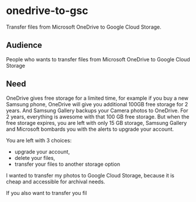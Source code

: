 # onedrive-to-gsc

Transfer files from Microsoft OneDrive to Google Cloud Storage.

## Audience

People who wants to transfer files from Microsoft OneDrive to Google Cloud Storage

## Need

OneDrive gives free storage for a limited time, for example if you buy a new Samsung phone, OneDrive will give you additional 100GB free storage for 2 years. And Samsung Gallery backups your Camera photos to OneDrive. For 2 years, everything is awesome with that 100 GB free storage. But when the free storage expires, you are left with only 15 GB storage, Samsung Gallery and Microsoft bombards you with the alerts to upgrade your account.

You are left with 3 choices:
- upgrade your account,
- delete your files,
- transfer your files to another storage option

I wanted to transfer my photos to Google Cloud Storage, because it is cheap and accessible for archival needs.

If you also want to transfer you fil